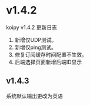 # v1.4.2

koipy v1.4.2 更新日志

1. 新增仅UDP测试。
2. 新增仅ping测试。
3. 修复订阅缓存时间配置不生效。
4. 后端选择页面新增后端ID显示

## v1.4.3

系统默认输出更改为英语
